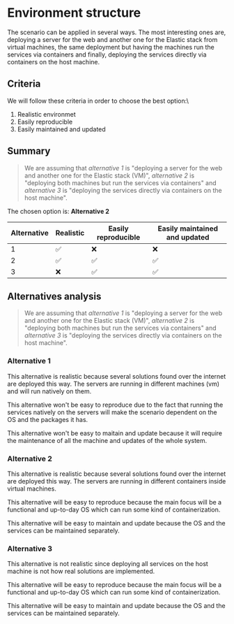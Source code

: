 # Environment structure

The scenario can be applied in several ways. The most interesting ones are, deploying a server for the web and another one for the Elastic stack from virtual machines, the same deployment but having the machines run the services via containers and finally, deploying the services directly via containers on the host machine.

## Criteria
We will follow these criteria in order to choose the best option:\
1. Realistic environmet
2. Easily reproducible
3. Easily maintained and updated


## Summary

>We are assuming that *alternative 1* is "deploying a server for the web and another one for the Elastic stack (VM)", *alternative 2* is "deploying both machines but run the services via containers" and *alternative 3* is "deploying the services directly via containers on the host machine".

The chosen option is: **Alternative 2**

| Alternative | Realistic | Easily reproducible | Easily maintained and updated |
|-------------|-----------|---------------------|-------------------------------|
| 1 | :white_check_mark: | :x: | :x: |
| 2 | :white_check_mark: | :white_check_mark: | :white_check_mark: |
| 3 | :x: | :white_check_mark: | :white_check_mark: |


## Alternatives analysis
>We are assuming that *alternative 1* is "deploying a server for the web and another one for the Elastic stack (VM)", *alternative 2* is "deploying both machines but run the services via containers" and *alternative 3* is "deploying the services directly via containers on the host machine".

### Alternative 1
This alternative is realistic because several solutions found over the internet are deployed this way. The servers are running in different machines (vm) and will run natively on them.

This alternative won't be easy to reproduce due to the fact that running the services natively on the servers will make the scenario dependent on the OS and the packages it has.

This alternative won't be easy to maitain and update because it will require the maintenance of all the machine and updates of the whole system.

### Alternative 2
This alternative is realistic because several solutions found over the internet are deployed this way. The servers are running in different containers inside virtual machines.

This alternative will be easy to reproduce because the main focus will be a functional and up-to-day OS which can run some kind of containerization.

This alternative will be easy to maintain and update because the OS and the services can be maintained separately.

### Alternative 3
This alternative is not realistic since deploying all services on the host machine is not how real solutions are implemented.

This alternative will be easy to reproduce because the main focus will be a functional and up-to-day OS which can run some kind of containerization.

This alternative will be easy to maintain and update because the OS and the services can be maintained separately.
